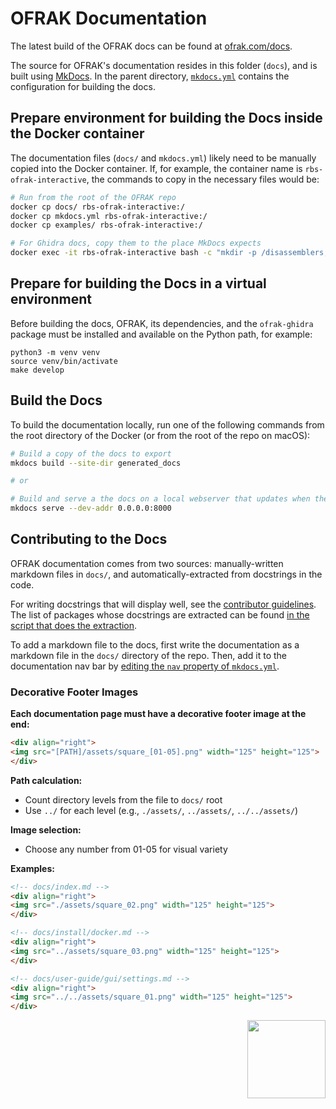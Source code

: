 # OFRAK Documentation

The latest build of the OFRAK docs can be found at [ofrak.com/docs](https://ofrak.com/docs).

The source for OFRAK's documentation resides in this folder (`docs`), and is built using [MkDocs](https://www.mkdocs.org/). In the parent directory, [`mkdocs.yml`](../mkdocs.yml) contains the configuration for building the docs.

## Prepare environment for building the Docs inside the Docker container

The documentation files (`docs/` and `mkdocs.yml`) likely need to be manually copied into the Docker container. If, for example, the container name is `rbs-ofrak-interactive`, the commands to copy in the necessary files would be:

``` bash
# Run from the root of the OFRAK repo
docker cp docs/ rbs-ofrak-interactive:/
docker cp mkdocs.yml rbs-ofrak-interactive:/
docker cp examples/ rbs-ofrak-interactive:/

# For Ghidra docs, copy them to the place MkDocs expects
docker exec -it rbs-ofrak-interactive bash -c "mkdir -p /disassemblers; ln -s /ofrak_ghidra /disassemblers/ofrak_ghidra"
```

## Prepare for building the Docs in a virtual environment

Before building the docs, OFRAK, its dependencies, and the `ofrak-ghidra` package must be installed and available on the Python path, for example:

```
python3 -m venv venv
source venv/bin/activate
make develop
```

## Build the Docs

To build the documentation locally, run one of the following commands from the root directory of the Docker (or from the root of the repo on macOS):

``` bash
# Build a copy of the docs to export
mkdocs build --site-dir generated_docs

# or

# Build and serve a the docs on a local webserver that updates when they change
mkdocs serve --dev-addr 0.0.0.0:8000
```

## Contributing to the Docs

OFRAK documentation comes from two sources: manually-written markdown files in `docs/`, and automatically-extracted from docstrings in the code. 

For writing docstrings that will display well, see the [contributor guidelines](https://ofrak.com/docs/contributor-guide/getting-started.html#docstrings). The list of packages whose docstrings are extracted can be found [in the script that does the extraction](https://github.com/redballoonsecurity/ofrak/blob/master/docs/gen_ref_nav.py#L69-L74).

To add a markdown file to the docs, first write the documentation as a markdown file in the `docs/` directory of the repo. Then, add it to the documentation nav bar by [editing the `nav` property of `mkdocs.yml`](https://github.com/redballoonsecurity/ofrak/blob/master/mkdocs.yml#L50).

### Decorative Footer Images

**Each documentation page must have a decorative footer image at the end:**

```html
<div align="right">
<img src="[PATH]/assets/square_[01-05].png" width="125" height="125">
</div>
```

**Path calculation:**
- Count directory levels from the file to `docs/` root
- Use `../` for each level (e.g., `./assets/`, `../assets/`, `../../assets/`)

**Image selection:**
- Choose any number from 01-05 for visual variety

**Examples:**
```html
<!-- docs/index.md -->
<div align="right">
<img src="./assets/square_02.png" width="125" height="125">
</div>

<!-- docs/install/docker.md -->
<div align="right">
<img src="../assets/square_03.png" width="125" height="125">
</div>

<!-- docs/user-guide/gui/settings.md -->
<div align="right">
<img src="../../assets/square_01.png" width="125" height="125">
</div>
```

<div align="right">
<img src="./assets/square_01.png" width="125" height="125">
</div>
